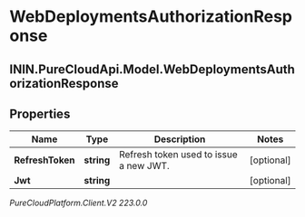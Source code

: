 # WebDeploymentsAuthorizationResponse

## ININ.PureCloudApi.Model.WebDeploymentsAuthorizationResponse

## Properties

|Name | Type | Description | Notes|
|------------ | ------------- | ------------- | -------------|
| **RefreshToken** | **string** | Refresh token used to issue a new JWT. | [optional] |
| **Jwt** | **string** |  | [optional] |



_PureCloudPlatform.Client.V2 223.0.0_
